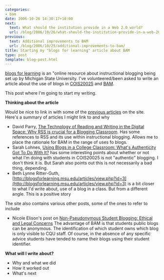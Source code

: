 ```yaml
---
categories:
- bam
date: 2006-10-26 14:30:17+10:00
next:
  text: What should the institution provide in a Web 2.0 world?
  url: /blog/2006/10/26/what-should-the-institution-provide-in-a-web-20-world/
previous:
  text: Additional improvements to BAM
  url: /blog/2006/10/25/additional-improvements-to-bam/
title: Starting my "blogs for learning" article about BAM
type: post
template: blog-post.html
---
```

[blogs for learning](http://blogsforlearning.msu.edu/) is an "online resource about instructional blogging being set up by Michigan State University. I've volunteered/been asked to write an article about the use of blogs in [COIS20025](http://webfuse.cqu.edu.au/Courses/2006/T2/COIS20025/) and [BAM](http://cq-pan.cqu.edu.au/david-jones/Projects/BAM/).

This post where I'm going to start my writing.

**Thinking about the article**

Would be nice to link in with some of the [previous articles](http://blogsforlearning.msu.edu/articles/) on the site. Here's a summary of articles I might link to and why

- David Parry, [The Technology of Reading and Writing in the Digital Space: Why RSS is crucial for a Blogging Classroom](http://blogsforlearning.msu.edu/articles/view.php?id=6). Has some references to RSS and its use within instructional blogging. Allows me to place the rationale for BAM in the range of uses fo blogs.
- Sarah Lohnes, [Using Blogs in a College Classroom: What's Authenticity Got To Do With It?](http://blogsforlearning.msu.edu/articles/view.php?id=7) has some interesting points about whether or not what I'm doing with students in COIS20025 is not "authentic" blogging. I don't think it is. But Sarah also points out this is not necessarily a bad thing, depending.
- Beth Lynne Ritter-Guth, [http://blogsforlearning.msu.edu/articles/view.php?id=3](http://blogsforlearning.msu.edu/articles/view.php?id=3) is a bit closer to what I'd write about, use of a blog in a class. But from a different angle. This is a positive story

The site also contains various other posts, some of the ones to refer to include

- Nicole Elison's post on [Non-Pseudonymous Student Blogging: Ethical and Legal Concerns](http://blogsforlearning.msu.edu/blog/archives/2) The advantage of BAM is that students public blogs can be anonymous. The identification of which student owns which blog is only visible to CQU staff. Of course, in the absence of any specific advice students have tended to name their blogs using their student identifier.

**What will I write about?**

- Why and what we did
- How it worked out
- What's next